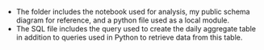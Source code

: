 - The folder includes the notebook used for analysis, my public schema diagram for reference, and a python file used as a local module.
- The SQL file includes the query used to create the daily aggregate table in addition to queries used in Python to retrieve data from this table.
